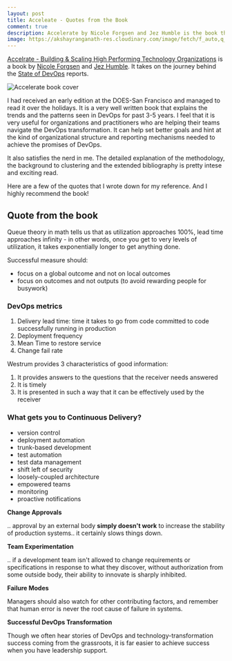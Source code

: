 ```yaml
---
layout: post
title: Acceleate - Quotes from the Book
comment: true
description: Accelerate by Nicole Forgsen and Jez Humble is the book that explains the science behind the State of DevOps reports. It's an amazing read and I highly recommend it for anyone trying to start out or fine-tuning their DevOps journey.  
image: https://akshayranganath-res.cloudinary.com/image/fetch/f_auto,q_auto/https://itrevolution.com/wp-content/uploads/2017/09/Accelerate_3D-300x300.jpg
---
```


[Accelrate - Building & Scaling High Performing Technology Organizations](https://itrevolution.com/book/accelerate/) is a book by [Nicole Forgsen](https://twitter.com/nicolefv) and [Jez Humble](https://twitter.com/jezhumble). It takes on the journey behind the [State of DevOps](https://puppet.com/resources/whitepaper/state-of-devops-report) reports. 

![Accelerate book cover](https://akshayranganath-res.cloudinary.com/image/fetch/f_auto,q_auto/https://itrevolution.com/wp-content/uploads/2017/09/Accelerate_3D-300x300.jpg)

I had received an early edition at the DOES-San Francisco and managed to read it over the holidays. It is a very well written book that explains the trends and the patterns seen in DevOps for past 3-5 years. I feel that it is very useful for organizations and practitioners who are helping their teams navigate the DevOps transformation. It can help set better goals and hint at the kind of organizational structure and reporting mechanisms needed to achieve the promises of DevOps.

It also satisfies the nerd in me. The detailed explanation of the methodology, the background to clustering and the extended bibliography is pretty intese and exciting read.

Here are a few of the quotes that I wrote down for my reference. And I highly recommend the book!

## Quote from the book

Queue theory in math tells us that as utilization approaches 100%, lead time approaches infinity - in other words, once you get to very levels of utilization, it takes exponentially longer to get anything done.

Successful measure should:

- focus on a global outcome and not on local outcomes
- focus on outcomes and not outputs (to avoid rewarding people for busywork)

### DevOps metrics

1. Delivery lead time: time it takes to go from code committed to code successfully running in production
2. Deployment frequency
3. Mean Time to restore service
4. Change fail rate

Westrum provides 3 characteristics of good information:

1. It provides answers to the questions that the receiver needs answered
2. It is timely
3. It is presented in such a way that it can be effectively used by the receiver

### What gets you to Continuous Delivery?

- version control
- deployment automation
- trunk-based development
- test automation
- test data management
- shift left of security
- loosely-coupled architecture
- empowered teams
- monitoring
- proactive notifications

__Change Approvals__

.. approval by an external body __simply doesn't work__ to increase the stability of production systems.. it certainly slows things down.

__Team Experimentation__

.. if a development team isn't allowed to change requirements or specifications in response to what they discover, without authorization from some outside body, their ability to innovate is sharply inhibited.

__Failure Modes__

Managers should also watch for other contributing factors, and remember that human error is never the root cause of failure in systems.

__Successful DevOps Transformation__

Though we often hear stories of DevOps and technology-transformation success coming from the grassroots, it is far easier to achieve success when you have leadership support.
